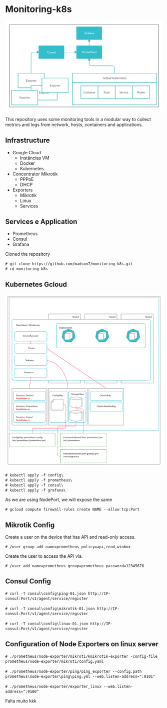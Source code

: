 # Monitoring-k8s

![](img/monitoring.png)

This repository uses some monitoring tools in a modular way to collect metrics and logs from network, hosts, containers and applications.

## Infrastructure

- Google Cloud
    - Instâncias VM
    - Docker
    - Kubernetes
- Concentrator Mikrotik
    - PPPoE
    - DHCP
- Exporters
    - Mikrotik
    - Linux
    - Services

## Services e Application

- Prometheus
- Consul
- Grafana

Cloned the repository
```
# git clone https://github.com/madson7/monitoring-k8s.git
# cd monitoring-k8s
```

## Kubernetes Gcloud

![](img/kubernetes.png)

```
# kubectl apply -f config\
# kubectl apply -f prometheus\
# kubectl apply -f consul\
# kubectl apply -f grafana\
```
As we are using NodePort, we will expose the same
```
# gcloud compute firewall-rules create NAME --allow tcp:Port
```

## Mikrotik Config

Create a user on the device that has API and read-only access.
```
# /user group add name=prometheus policy=api,read,winbox
```

Create the user to access the API via.
```
# /user add name=prometheus group=prometheus password=12345678
```
## Consul Config
```
# curl -T consul\config\ping-01.json http://IP-consul:Port/v1/agent/service/register

# curl -T consul\config\mikrotik-01.json http://IP-consul:Port/v1/agent/service/register

# curl -T consul\config\linux-01.json http://IP-consul:Port/v1/agent/service/register
```

## Configuration of Node Exporters on linux server
```
# ./prometheus/node-exporter/mikroti/kmikrotik-exporter -config-file prometheus/node-exporter/mikroti/config.yaml

# ./prometheus/node-exporter/ping/ping_exporter --config.path prometheus\node-exporter\ping\ping.yml --web.listen-address=":9101"

# ./prometheus/node-exporter/exporter_linux --web.listen-address=":9100"
```



Falta muito kkk